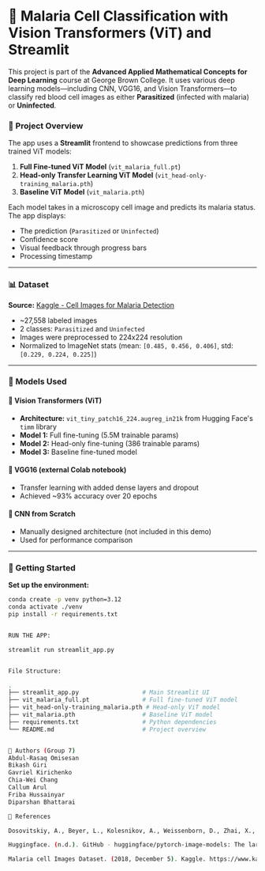# 🧪 Malaria Cell Classification with Vision Transformers (ViT) and Streamlit

This project is part of the **Advanced Applied Mathematical Concepts for Deep Learning** course at George Brown College. It uses various deep learning models—including CNN, VGG16, and Vision Transformers—to classify red blood cell images as either **Parasitized** (infected with malaria) or **Uninfected**.

### 📌 Project Overview

The app uses a **Streamlit** frontend to showcase predictions from three trained ViT models:

1. **Full Fine-tuned ViT Model** (`vit_malaria_full.pt`)
2. **Head-only Transfer Learning ViT Model** (`vit_head-only-training_malaria.pth`)
3. **Baseline ViT Model** (`vit_malaria.pth`)

Each model takes in a microscopy cell image and predicts its malaria status. The app displays:
- The prediction (`Parasitized` or `Uninfected`)
- Confidence score
- Visual feedback through progress bars
- Processing timestamp

---

### 📊 Dataset

**Source:** [Kaggle - Cell Images for Malaria Detection](https://www.kaggle.com/datasets/iarunava/cell-images-for-detecting-malaria)

- ~27,558 labeled images
- 2 classes: `Parasitized` and `Uninfected`
- Images were preprocessed to 224x224 resolution
- Normalized to ImageNet stats (mean: `[0.485, 0.456, 0.406]`, std: `[0.229, 0.224, 0.225]`)

---

### 🧠 Models Used

#### 🧩 Vision Transformers (ViT)
- **Architecture:** `vit_tiny_patch16_224.augreg_in21k` from Hugging Face's `timm` library
- **Model 1:** Full fine-tuning (5.5M trainable params)
- **Model 2:** Head-only fine-tuning (386 trainable params)
- **Model 3:** Baseline fine-tuned model

#### 🧠 VGG16 (external Colab notebook)
- Transfer learning with added dense layers and dropout
- Achieved ~93% accuracy over 20 epochs

#### 🧠 CNN from Scratch
- Manually designed architecture (not included in this demo)
- Used for performance comparison

---

### 🚀 Getting Started

**Set up the environment:**
```bash
conda create -p venv python=3.12
conda activate ./venv
pip install -r requirements.txt


RUN THE APP:

streamlit run streamlit_app.py


File Structure:

.
├── streamlit_app.py                  # Main Streamlit UI
├── vit_malaria_full.pt               # Full fine-tuned ViT model
├── vit_head-only-training_malaria.pth # Head-only ViT model
├── vit_malaria.pth                   # Baseline ViT model
├── requirements.txt                  # Python dependencies
└── README.md                         # Project overview


👥 Authors (Group 7)
Abdul-Rasaq Omisesan 
Bikash Giri 
Gavriel Kirichenko 
Chia-Wei Chang 
Callum Arul 
Friba Hussainyar 
Diparshan Bhattarai 

🔗 References

Dosovitskiy, A., Beyer, L., Kolesnikov, A., Weissenborn, D., Zhai, X., Unterthiner, T., Dehghani, M., Minderer, M., Heigold, G., Gelly, S., Uszkoreit, J., & Houlsby, N. (2020, October 22). An Image is Worth 16x16 Words: Transformers for Image Recognition at Scale. arXiv.org. https://arxiv.org/abs/2010.11929

Huggingface. (n.d.). GitHub - huggingface/pytorch-image-models: The largest collection of PyTorch image encoders / backbones. Including train, eval, inference, export scripts, and pretrained weights -- ResNet, ResNeXT, EfficientNet, NFNet, Vision Transformer (ViT), MobileNetV4, MobileNet-V3 & V2, RegNet, DPN, CSPNet, Swin Transformer, MaxViT, CoAtNet, ConvNeXt, and more. GitHub. https://github.com/huggingface/pytorch-image-models

Malaria cell Images Dataset. (2018, December 5). Kaggle. https://www.kaggle.com/datasets/iarunava/cell-images-for-detecting-malaria



